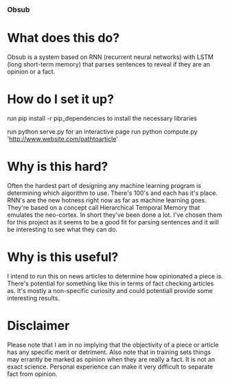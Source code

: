 ### Obsub

# What does this do?
Obsub is a system based on RNN (recurrent neural networks) with LSTM (long short-term memory) that parses sentences to reveal if they are an opinion or a fact.

# How do I set it up?
run pip install -r pip_dependencies to install the necessary libraries

run python serve.py for an interactive page
run python compute.py 'http://www.website.com/pathtoarticle'

# Why is this hard?
Often the hardest part of designing any machine learning program is determining which algorithm to use.  There's 100's and each has it's place. RNN's are the new hotness right now as far as machine learning goes.  They're based on a concept call Hierarchical Temporal Memory that emulates the neo-cortex.  In short they've been done a lot.  I've chosen them for this project as it seems to be a good fit for parsing sentences and it will be interesting to see what they can do.

# Why is this useful? 
I intend to run this on news articles to determine how opinionated a piece is.  There's  potential for something like this in terms of fact checking articles as.  It's mostly a non-specific curiosity and could potentiall provide some interesting results.  

# Disclaimer
Please note that I am in no implying that the objectivity of a piece or article has any specific merit or detriment.  Also note that in training sets things may errantly be marked as opinion when they are really a fact.  It is not an exact science.  Personal experience can make it very difficult to separate fact from opinion. 